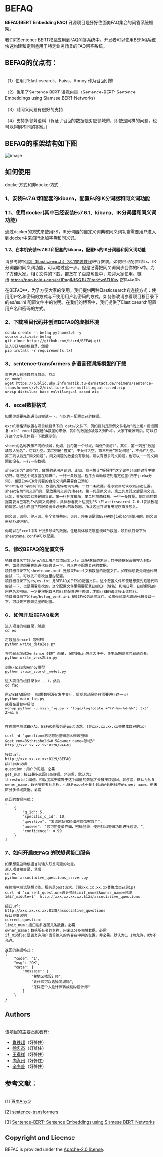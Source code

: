 # BEFAQ

**BEFAQ(BERT Embedding FAQ)** 开源项目是好好住面向FAQ集合的问答系统框架。</br>
<br>我们将Sentence BERT模型应用到FAQ问答系统中。开发者可以使用BEFAQ系统快速构建和定制适用于特定业务场景的FAQ问答系统。</br>

## BEFAQ的优点有：

<br>（1）使用了Elasticsearch、Faiss、Annoy 作为召回引擎</br>
<br>（2）使用了Sentence BERT 语意向量（Sentence-BERT: Sentence Embeddings using Siamese BERT-Networks）</br>
<br>（3）对同义问题有很好的支持</br>
<br>（4）支持多领域语料（保证了召回的数据是对应领域的，即使是同样的问题，也可以得到不同的答案。）</br>


## BEFAQ的框架结构如下图
![image](https://github.com/hhzrd/BEFAQ/blob/master/image/BEFAQ%20%E6%A1%86%E6%9E%B6.png)


## 如何使用

docker方式和非docker方式
### 1、安装Es7.6.1和配套的kibana，配置Es的IK分词器和同义词功能
### 1.1、使用docker(其中已经安装Es7.6.1、kibana、IK分词器和同义词功能)
通过docker的方式来使用ES，IK分词器的自定义词典和同义词功能需要用户进入到docker中来自行添加字典和同义词。

#### 1.2、在本机安装Es7.6.1和配套的kibana，配置Es的IK分词器和同义词功能
请参考博客[ES（Elasticsearch）7.6.1安装教程](https://blog.csdn.net/weixin_37792714/article/details/108025200)进行安装。如何已经配置过Es、IK分词器和同义词功能，可以略过这一步。但是记得把同义词同步到你的Es中。为了方便大家。相关文件的下载，都放在了百度网盘中，欢迎大家使用。链接:https://pan.baidu.com/s/1PxgINf6Q1UZBtcsYw6FU0w  密码:4q9h

在BEFAQ中，为了方便大家的使用，我们提供两种Elasticsearch的连接方式：使用用户名和密码的方式与不使用用户名密码的方式。如何修改请参看项目根目录下的es/es.ini 配置文件中的说明。在我们的博客中，我们提供了Elasticsearch配置用户名和密码的方式。


### 2、下载项目代码并创建BEFAQ的虚拟环境

    conda create -n befaq python=3.6 -y
    source activate befaq
    git clone https://github.com/hhzrd/BEFAQ.git
    进入BEFAQ的根目录，然后
    pip install -r requirements.txt

### 3、sentence-transformers 多语言预训练模型的下载

    首先进入到项目的根目录，然后
    cd model
    wget https://public.ukp.informatik.tu-darmstadt.de/reimers/sentence-transformers/v0.2/distiluse-base-multilingual-cased.zip
    unzip distiluse-base-multilingual-cased.zip

### 4、excel数据格式
    如果你想要先跑通代码尝试一下。可以先不配置自己的数据。

    excel表格请放置在项目根目录下的 data/文件下，例如目前是示例文件名为“线上用户反馈回复.xls” excel数据是QA数据的来源，其中的数据会被写入到Es中。大家下载源码后，可以打开这个文件具体看一下数据示例。

    sheet的名称表示不同的领域，比如，我的第一个领域，叫做“领域1”。其中，第一列是“数据填写人姓名”，可以为空。第二列是“答案”，不允许为空。第三列是“原始问题”，不允许为空。第三列以后是“同义问题”，同义问题的数量没有限制。可以有很多同义问题，也可以一个同义问题都没有。一行一条数据。

    sheet名为“词典”的，放置的是用户词典。比如，我不想让“好好住”这个词在分词的过程中被切开。就把这个词放置在词典中。一行一条数据。程序会自动读取到指定位置(用于jieba分词)，但是Es中IK分词器的自定义词典需要自己添加
    sheet名为“停用词”的，放置的是停用词词典。一行一条数据。程序会自动读取到指定位置。
    sheet名为“同义词”的，是放置同义词的sheet。第一列是原义词，第二列及其之后是同义词。比如，番茄和西红柿是同义词。第一行列放番茄，第二列放西红柿。一行一条数据。同义词的数据需要自己写到Es的同义词表中，具体参看我上边提到ES（Elasticsearch）7.6.1安装教程的博客。因为你当下的服务器未必是Es的服务器，所以这里并没有用程序直接写入。

    同义词，词典，停用词。多个领域共用。词典，停用词是给BEFAQ的jieba分词使用的。同义词是给Es使用的。

    你可以在Excel中写上很多领域的数据，但是具体读取哪些领域的数据，项目根目录下的sheetname.conf中可以配置。

### 5、修改BEFAQ的配置文件

    项目根目录下的data/线上用户反馈回复.xls 是QA数据的来源，其中的数据会被写入到Es中。如果你想要先跑通代码尝试一下。可以先不配置自己的数据。
    项目根目录下的sheetname.conf 是读取Excel文档数据的配置文件。如果你想要先跑通代码尝试一下。可以先不修改这里的配置。
    项目根目录下的es/es.ini 是BEFAQ关于ES的配置文件。这个配置文件即使是想要先跑通代码尝试一下，也是需要修改的。这个配置文件里需要配置Es的IP（域名）和端口号，Es的登陆的用户名和密码。一定要根据自己的Es的配置进行修改，才能让BEFAQ连接上你的Es。
    项目根目录下的faq/befaq_conf.ini 是BEFAQ的配置文件。如果你想要先跑通代码尝试一下。可以先不修改这里的配置。


### 6、如何开启BEFAQ服务

    进入项目的根目录，然后
    cd es

    将数据从excel 写到ES
    python write_data2es.py

    将问题处理成Sentence BERT 向量，保存到bin类型文件中，便于后期读取问题的向量。
    python write_vecs2bin.py

    训练Faiss和Annoy模型
    python train_search_model.py

    进入项目的根目录(cd ..)，然后
    cd faq

    启动BEFAQ服务 （如果数据没有发生变化，后期启动服务只需要进行这一步）
    python main_faq.py
    或者在后台中启动
    nohup python -u main_faq.py > "logs/log$(date +"%Y-%m-%d-%H").txt" 2>&1 &
    

    在终端中测试BEFAQ。BEFAQ的服务是post请求。(将xxx.xx.xx.xx替换成自己的ip)
    
    curl -d "question=忘记原始密码怎么修改密码&get_num=3&threshold=0.5&owner_name=领域3"   http://xxx.xx.xx.xx:8129/BEFAQ
    
    接口url:
    http://xxx.xx.xx.xx:8129/BEFAQ
    接口参数说明
    question：用户的问题。必需
    get_num：接口最多返回几条数据。非必需，默认为3
    threshold：阈值，相似度高于或等于这个阈值的数据才会被接口返回。非必需，默认为0.5
    owner_name：数据所有者的名称，也就是excel中每个领域的数据对应的sheet name。用来区分多领域数据。必需
    
    返回的数据格式：
    [
        {
            "q_id": 5,
            "specific_q_id": 10,
            "question": "忘记原始密码如何修改密码？",
            "answer": "您可在登录界面，密码登录，使用找回密码功能进行验证。",
            "confidence": 0.99
        }
    ]


### 7、如何开启BEFAQ 的联想词接口服务

    如果想要启动根据当前输入联想问题的功能。
    进入项目根目录，然后
    cd es
    python associative_questions_server.py

    在终端中测试联想功能。服务是post请求。(将xxx.xx.xx.xx替换成自己的ip)
    curl -d "current_question=设计师&limit_num=3&owner_name=领域1&if_middle=1"  http://xxx.xx.xx.xx:8128/associative_questions
    
    接口url:
    http://xxx.xx.xx.xx:8128/associative_questions
    接口参数说明
    current_question:
    limit_num：接口最多返回几条数据。必需
    owner_name：数据所有者的名称，用来区分多领域数据。必需
    if_middle:是否允许用户当前输入的内容在中间的位置。非必需。默认为1，1为允许，0为不允许。

    返回的数据格式：
    {
        "code": "1",
        "msg": "OK",
        "data": {
            "message": [
                "按地区找设计师",
                "设计师可以选择同城吗",
                "怎样把个人设计师转成机构设计师"
            ]
        }
    }

## Authors

<br>该项目的主要贡献者有:</br>
* [肖轶超](https://github.com/xiaoyichao)（好好住）
* [徐忠杰](https://github.com/461025412)（好好住）
* [王得祥](https://github.com/oksite)（好好住）
* [向泳州](https://github.com/XiangYongzhou)（好好住）
* [辛少普](https://github.com/hhzrd)（好好住）

## 参考文献：

<br>[1] [百度AnyQ](https://github.com/baidu/AnyQ)</br>
<br>[2] [sentence-transformers](https://github.com/UKPLab/sentence-transformers)</br>
<br>[3] [Sentence-BERT: Sentence Embeddings using Siamese BERT-Networks](https://arxiv.org/abs/1908.10084)</br>

## Copyright and License

BEFAQ is provided under the [Apache-2.0 license](https://github.com/baidu/AnyQ/blob/master/LICENSE).